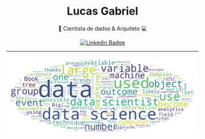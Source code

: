 <h1 align="center"> Lucas Gabriel </h1>

<p align="center"> 🧠 Cientista de dados & Arquiteto 💻 <p>

<div align="center">
 
[![Linkedin Badge](https://img.shields.io/badge/-lucasgabrielb-blue?style=flat-square&logo=Linkedin&logoColor=white&link=https://www.linkedin.com/in/lucasgabrielb/)](https://www.linkedin.com/in/lucasgabrielb/)
</div>

<hr>
 
![WordCloud DataScience](https://github.com/LucasGabrielB/LucasGabrielB/raw/main/wordcloud_image.png)
